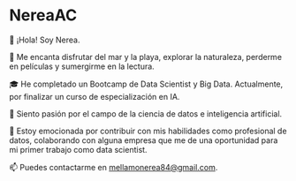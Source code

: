 # NereaAC

👋 ¡Hola! Soy Nerea.

👀 Me encanta disfrutar del mar y la playa,
   explorar la naturaleza,
   perderme en películas
   y sumergirme en la lectura.

🎓 He completado un Bootcamp de Data Scientist y Big Data.
Actualmente, por finalizar un curso de especialización en IA.

🌱 Siento pasión por el campo de la ciencia de datos e inteligencia artificial.

💞️ Estoy emocionada por contribuir con mis habilidades como profesional de datos,
colaborando con alguna empresa que me de una oportunidad para mi primer trabajo como data scientist.

📫 Puedes contactarme en mellamonerea84@gmail.com.

